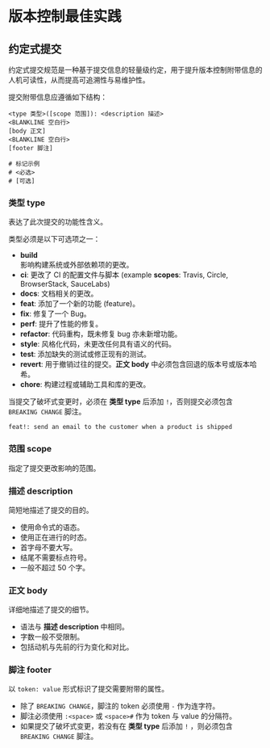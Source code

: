 # 版本控制最佳实践

## 约定式提交

约定式提交规范是一种基于提交信息的轻量级约定，用于提升版本控制附带信息的人机可读性，从而提高可追溯性与易维护性。

提交附带信息应遵循如下结构：

```shell
<type 类型>([scope 范围]): <description 描述>
<BLANKLINE 空白行>
[body 正文]
<BLANKLINE 空白行>
[footer 脚注]

# 标记示例
# <必选>
# [可选]
```

### 类型 type

表达了此次提交的功能性含义。

类型必须是以下可选项之一：

- **build**  
  影响构建系统或外部依赖项的更改。
- **ci**: 更改了 CI 的配置文件与脚本 (example **scopes**: Travis, Circle, BrowserStack, SauceLabs)
- **docs**: 文档相关的更改。
- **feat**: 添加了一个新的功能 (feature)。
- **fix**: 修复了一个 Bug。
- **perf**: 提升了性能的修复。
- **refactor**: 代码重构，既未修复 bug 亦未新增功能。
- **style**: 风格化代码，未更改任何具有语义的代码。
- **test**: 添加缺失的测试或修正现有的测试。
- **revert**: 用于撤销过往的提交。**正文 body** 中必须包含回退的版本号或版本哈希。
- **chore**: 构建过程或辅助工具和库的更改。

当提交了破坏式变更时，必须在 **类型 type** 后添加 `!`，否则提交必须包含 `BREAKING CHANGE` 脚注。

```shell
feat!: send an email to the customer when a product is shipped
```

### 范围 scope

指定了提交更改影响的范围。

### 描述 description

简短地描述了提交的目的。

- 使用命令式的语态。
- 使用正在进行的时态。
- 首字母不要大写。
- 结尾不需要标点符号。
- 一般不超过 50 个字。

### 正文 body

详细地描述了提交的细节。

- 语法与 **描述 description** 中相同。
- 字数一般不受限制。
- 包括动机与先前的行为变化和对比。

### 脚注 footer

以 `token: value` 形式标识了提交需要附带的属性。

- 除了 `BREAKING CHANGE`，脚注的 token 必须使用 `-` 作为连字符。
- 脚注必须使用 `:<space>` 或 `<space>#` 作为 token 与 value 的分隔符。
- 如果提交了破坏式变更，若没有在 **类型 type** 后添加 `!` ，则必须包含 `BREAKING CHANGE` 脚注。
